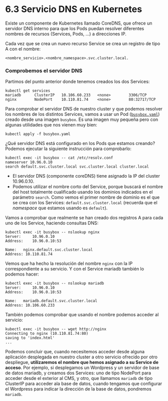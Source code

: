 # 6.3 Servicio DNS en Kubernetes

Existe un componente de Kubernetes llamado CoreDNS, que ofrece un servidor DNS interno para que los Pods puedan resolver diferentes nombres de recursos (Services, Pods, ...) a direcciones IP.

Cada vez que se crea un nuevo recurso Service se crea un registro de tipo A con el nombre:

```
<nombre_servicio>.<nombre_namespace>.svc.cluster.local.
```

### Comprobemos el servidor DNS

Partimos del punto anterior donde tenemos creados los dos Services:

```
kubectl get services
mariadb      ClusterIP   10.106.60.233   <none>        3306/TCP
nginx        NodePort    10.110.81.74    <none>        80:32717/TCP
```

Para comprobar el servidor DNS de nuestro cluster y que podemos resolver los nombres de los distintos Services, vamos a usar un Pod ([`busybox.yaml`](https://educacionadistancia.juntadeandalucia.es/profesorado/pluginfile.php/2171719/mod\_imscp/content/2/busybox.yaml)) creado desde una imagen `busybox`. Es una imagen muy pequeña pero con algunas utilidades que nos vienen muy bien:

```
kubectl apply -f busybox.yaml
```

¿Qué servidor DNS está configurado en los Pods que estamos creando? Podemos ejecutar la siguiente instrucción para comprobarlo:

```
kubectl exec -it busybox -- cat /etc/resolv.conf
nameserver 10.96.0.10
search default.svc.cluster.local svc.cluster.local cluster.local
```

* El servidor DNS (componente coreDNS) tiene asignado la IP del cluster 10.96.0.10.
* Podemos utilizar el nombre corto del Service, porque buscará el nombre del host totalmente cualificado usando los dominios indicados en el parámetro `search`. Como vemos el primer nombre de dominio es el que se crea con los Services: `default.svc.cluster.local` (recuerda que el _namespace_ que estamos usando es `default`).

Vamos a comprobar que realmente se han creado dos registros A para cada uno de los Service, haciendo consultas DNS:

```
kubectl exec -it busybox -- nslookup nginx
Server:		10.96.0.10
Address:	10.96.0.10:53

Name:	nginx.default.svc.cluster.local
Address: 10.110.81.74
```

Vemos que ha hecho la resolución del nombre `nginx` con la IP correspondiente a su servicio. Y con el Service mariadb también lo podemos hacer:

```
kubectl exec -it busybox -- nslookup mariadb
Server:		10.96.0.10
Address:	10.96.0.10:53

Name:	mariadb.default.svc.cluster.local
Address: 10.106.60.233
```

También podemos comprobar que usando el nombre podemos acceder al servicio:

```
kubectl exec -it busybox -- wget http://nginx
Connecting to nginx (10.110.81.74:80)
saving to 'index.html'
...
```

Podemos concluir que, cuando necesitemos acceder desde alguna aplicación desplegada en nuestro cluster a otro servicio ofrecido por otro despliegue, **utilizaremos el nombre que hemos asignado a su Service de acceso**. Por ejemplo, si desplegamos un Wordpress y un servidor de base de datos mariadb, y creamos dos Services: uno de tipo NodePort para acceder desde el exterior al CMS, y otro, que llamamos `mariadb` de tipo ClusterIP para acceder ala base de datos, cuando tengamos que configurar el Wordpress para indicar la dirección de la base de datos, pondremos `mariadb`.
